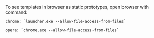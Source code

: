 To see templates in browser as static prototypes, open browser with command:

    chrome: `launcher.exe --allow-file-access-from-files`

    opera: `chrome.exe --allow-file-access-from-files`